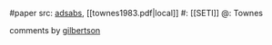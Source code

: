 #paper 
src: [adsabs](https://ui.adsabs.harvard.edu/abs/1983PNAS...80.1147T/abstract), [[townes1983.pdf|local]] 
#: [[SETI]] 
@: Townes 

comments by [gilbertson](https://sites.psu.edu/seticourse/2018/03/21/townes-1983-reaction/) 
